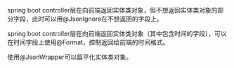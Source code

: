 spring boot controller层在向前端返回实体类对象，但不想返回实体类对象的部分字段，此时可以用@JsonIgnore在不想返回的字段上。

spring boot controller层在向前端返回实体类对象（其中包含时间的字段），可以在时间字段上使用@Format，控制返回给前端的时间格式。

使用@JsonWrapper可以扁平化实体类对象。